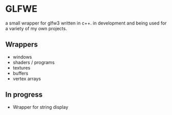 # GLFWE

a small wrapper for glfw3 written in c++. in development and being used for a variety of my own projects.

## Wrappers
- windows
- shaders / programs
- textures
- buffers
- vertex arrays

## In progress
- Wrapper for string display
